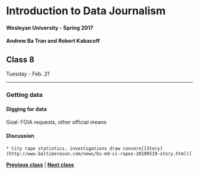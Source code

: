 # Introduction to Data Journalism
  
#### Wesleyan University - Spring 2017
  
**Andrew Ba Tran and Robert Kabacoff**
  
## Class 8
Tuesday - Feb. 21
                             
----
                             
### Getting data
                             
#### Digging for data
                             
Goal: FOIA requests, other official means
                             
#### Discussion

    * City rape statistics, investigations draw concern[[Story](http://www.baltimoresun.com/news/bs-md-ci-rapes-20100519-story.html)]
                                 
                   
**[Previous class](class7.md)** | **[Next class](class9.md)**
